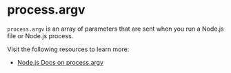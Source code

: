 # process.argv

`process.argv` is an array of parameters that are sent when you run a Node.js file or Node.js process.

Visit the following resources to learn more:

- [Node.js Docs on process.argv](https://nodejs.org/docs/latest/api/process.html)
